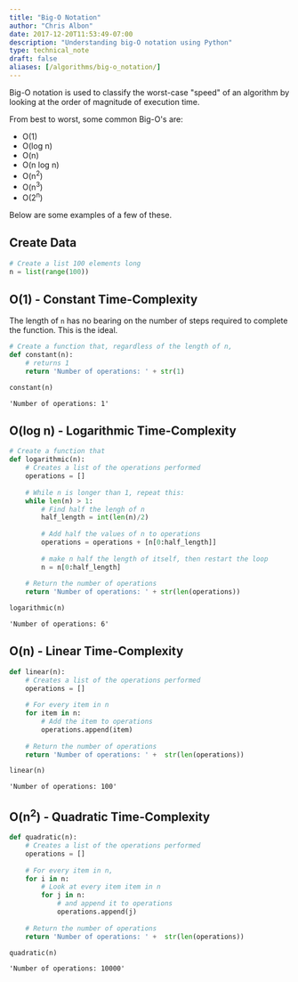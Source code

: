 ```yaml
---
title: "Big-O Notation"
author: "Chris Albon"
date: 2017-12-20T11:53:49-07:00
description: "Understanding big-O notation using Python"
type: technical_note
draft: false
aliases: [/algorithms/big-o_notation/]
---
```

Big-O notation is used to classify the worst-case "speed" of an algorithm by looking at the order of magnitude of execution time.

From best to worst, some common Big-O's are: 

- O(1)
- O(log n)
- O(n)
- O(n log n)
- O(n<sup>2</sup>)
- O(n<sup>3</sup>)
- O(2<sup>n</sup>)

Below are some examples of a few of these.

## Create Data


```python
# Create a list 100 elements long
n = list(range(100))
```

## O(1) - Constant Time-Complexity

The length of `n` has no bearing on the number of steps required to complete the function. This is the ideal.


```python
# Create a function that, regardless of the length of n,
def constant(n):
    # returns 1
    return 'Number of operations: ' + str(1)
```


```python
constant(n)
```




    'Number of operations: 1'



## O(log n) - Logarithmic Time-Complexity


```python
# Create a function that
def logarithmic(n):
    # Creates a list of the operations performed
    operations = []
    
    # While n is longer than 1, repeat this:
    while len(n) > 1:
        # Find half the lengh of n
        half_length = int(len(n)/2)
        
        # Add half the values of n to operations
        operations = operations + [n[0:half_length]]
        
        # make n half the length of itself, then restart the loop
        n = n[0:half_length]
        
    # Return the number of operations
    return 'Number of operations: ' + str(len(operations))
```


```python
logarithmic(n)
```




    'Number of operations: 6'



## O(n) - Linear Time-Complexity


```python
def linear(n):
    # Creates a list of the operations performed
    operations = []
    
    # For every item in n
    for item in n:
        # Add the item to operations
        operations.append(item)
        
    # Return the number of operations
    return 'Number of operations: ' +  str(len(operations))
```


```python
linear(n)
```




    'Number of operations: 100'



## O(n<sup>2</sup>) - Quadratic Time-Complexity


```python
def quadratic(n):
    # Creates a list of the operations performed
    operations = []
    
    # For every item in n,
    for i in n:
        # Look at every item item in n
        for j in n:
            # and append it to operations
            operations.append(j)
            
    # Return the number of operations
    return 'Number of operations: ' +  str(len(operations))
```


```python
quadratic(n)
```




    'Number of operations: 10000'


